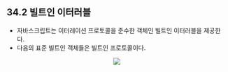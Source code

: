## 34.2 빌트인 이터러블

- 자바스크립트는 이터레이션 프로토콜을 준수한 객체인 빌트인 이터러블을 제공한다.
- 다음의 표준 빌트인 객체들은 빌트인 프로토콜이다.

<p align="center"><img src="https://velog.velcdn.com/images/chestnut1044/post/a1d236fb-c771-4d17-afb2-d8f945e84a0c/image.png" /></p>